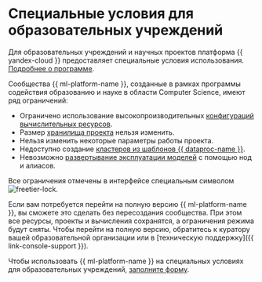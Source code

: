 # Специальные условия для образовательных учреждений

Для образовательных учреждений и научных проектов платформа {{ yandex-cloud }} предоставляет специальные условия использования. [Подробнее о программе](/datasphere-education-program).

Сообщества {{ ml-platform-name }}, созданные в рамках программы содействия образованию и науке в области Computer Science, имеют ряд ограничений:

* Ограничено использование высокопроизводительных [конфигураций вычислительных ресурсов](configurations.md).
* Размер [хранилища проекта](project.md#storage) нельзя изменить.
* Нельзя изменить некоторые параметры работы проекта.
* Недоступно создание [кластеров из шаблонов {{ dataproc-name }}](data-proc-template.md).
* Невозможно [развертывание эксплуатации моделей](deploy/index.md) с помощью нод и алиасов.

Все ограничения отмечены в интерфейсе специальным символом ![freetier-lock](../../_assets/datasphere/lock-yellow.svg).

Если вам потребуется перейти на полную версию {{ ml-platform-name }}, вы сможете это сделать без пересоздания сообщества. При этом все ресурсы, проекты и вычисления сохранятся, а ограничения режима будут сняты. Чтобы перейти на полную версию, обратитесь к куратору вашей образовательной организации или в [техническую поддержку]({{ link-console-support }}).

Чтобы использовать {{ ml-platform-name }} на специальных условиях для образовательных учреждений, [заполните форму](#datasphere-edu-form).